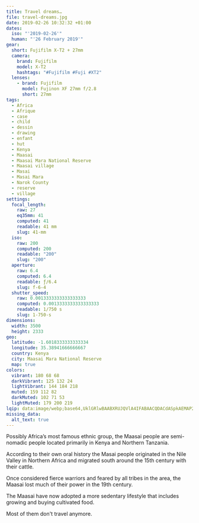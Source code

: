 ```yaml
---
title: Travel dreams…
file: travel-dreams.jpg
date: 2019-02-26 10:32:32 +01:00
dates:
  iso: "'2019-02-26'"
  human: "'26 February 2019'"
gear:
  short: Fujifilm X-T2 + 27mm
  camera:
    brand: Fujifilm
    model: X-T2
    hashtags: "#Fujifilm #Fuji #XT2"
  lenses:
    - brand: Fujifilm
      model: Fujinon XF 27mm f/2.8
      short: 27mm
tags:
  - Africa
  - Afrique
  - case
  - child
  - dessin
  - drawing
  - enfant
  - hut
  - Kenya
  - Maasai
  - Maasai Mara National Reserve
  - Maasai village
  - Masai
  - Masai Mara
  - Narok County
  - reserve
  - village
settings:
  focal_length:
    raw: 27
    eq35mm: 41
    computed: 41
    readable: 41 mm
    slug: 41-mm
  iso:
    raw: 200
    computed: 200
    readable: "200"
    slug: "200"
  aperture:
    raw: 6.4
    computed: 6.4
    readable: ƒ/6.4
    slug: f-6-4
  shutter_speed:
    raw: 0.0013333333333333333
    computed: 0.0013333333333333333
    readable: 1/750 s
    slug: 1-750-s
dimensions:
  width: 3500
  height: 2333
geo:
  latitude: -1.6018333333333334
  longitude: 35.38941666666667
  country: Kenya
  city: Maasai Mara National Reserve
  map: true
colors:
  vibrant: 180 68 68
  darkVibrant: 125 132 24
  lightVibrant: 144 184 218
  muted: 159 112 82
  darkMuted: 102 71 53
  lightMuted: 179 200 219
lqip: data:image/webp;base64,UklGRlwBAABXRUJQVlA4IFABAACQDACdASpkAEMAP2mewVizrD+qNBdLs/AtCWMAyj9T2AQQKKNF9jKHBTOnBQ8MDg0hMHadcMCtpy7lbM8bM2f9LoNEyACLtHfsmPk/rx19qu6ylyOkTQeuax99Zklo0xf0DXfrOCmnPkVAT1dAAIRuJ3bUhNenfg3cmbsAFVFbUFbQt4UkHUVPZVZ4quljPiUX0DZb/jlwElL7iNEcBCf90AONc7FbnFBuutfCY+sFgWezR8P/O9aJEGhrvsTgYnjXb955WpVEWtkcmRDqo4Ar4GR8GZtjDY1PfKISBq4a8S3tfCggyu6K9NQ/Hnqf2tU0NOAB9R/12ggyM/7i2tAG3ax7suGHyBI4GC9IQuF06UkixTHGJPhsk+TkZpio+8aByF2n6Z0yejTELwsWqW7mRCtxZEVCBvQiziexOcD+1oPaJmRXw6wCBzomkumAAAA=
missing_data:
  alt_text: true
---
```


Possibly Africa’s most famous ethnic group, the Maasai people are semi-nomadic people located primarily in Kenya and Northern Tanzania.

According to their own oral history the Masai people originated in the Nile Valley in Northern Africa and migrated south around the 15th century with their cattle.

Once considered fierce warriors and feared by all tribes in the area, the Maasai lost much of their power in the 19th century.

The Maasai have now adopted a more sedentary lifestyle that includes growing and buying cultivated food.

Most of them don't travel anymore.
